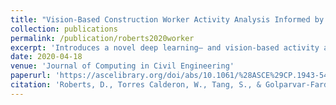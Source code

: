 ```yaml
---
title: "Vision-Based Construction Worker Activity Analysis Informed by Body Posture"
collection: publications
permalink: /publication/roberts2020worker
excerpt: 'Introduces a novel deep learning– and vision-based activity analysis framework that estimates and tracks two-dimensional (2D) worker pose and outputs per-frame worker activity labels given input red-green-blue (RGB) video footage of a construction worker operation.'
date: 2020-04-18
venue: 'Journal of Computing in Civil Engineering'
paperurl: 'https://ascelibrary.org/doi/abs/10.1061/%28ASCE%29CP.1943-5487.0000898'
citation: 'Roberts, D., Torres Calderon, W., Tang, S., & Golparvar-Fard, M. (2020). Vision-Based Construction Worker Activity Analysis Informed by Body Posture. Journal of Computing in Civil Engineering, 34(4), 04020017.'
---
```




